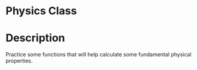 # Physics Class

# Description

Practice some functions that will help calculate some fundamental physical properties.
